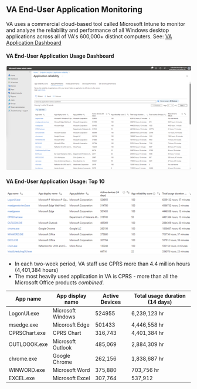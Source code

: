 ## VA End-User Application Monitoring
VA uses a commercial cloud-based tool called Microsoft Intune to monitor and analyze the reliability and performance of all Windows desktop applications across all of VA's 600,000+ distinct computers. See: [VA Application Dashboard](https://intune.microsoft.com/#view/Microsoft_Intune_Enrollment/UXAnalyticsMenu/~/applicationReliability)


#### VA End-User Application Usage Dashboard
![](img/total_usage_duration-14d.png)


#### VA End-User Application Usage: Top 10
![](img/total_usage-top-10.png)

*  In each two-week period, VA staff use CPRS more than 4.4 million hours (4,401,384 hours) 
* The most heavily used application in VA is CPRS -  more than all the Microsoft Office products *combined*.


| App name | App display name| Active Devices | Total usage duration (14 days)|
| --- | --- | --- | --- | 
| LogonUI.exe | Microsoft Windows | 524955 | 6,239,123 hr|
| msedge.exe | Micorosft Edge | 501433 | 4,446,558  hr |
| CPRSChart.exe | CPRS Chart | 316,743 | 4,401,384 hr |
| OUTLOOOK.exe | Microsoft Outlook | 485,069 | 2,884,309 hr|
| chrome.exe | Google Chrome | 262,156 | 1,838,687 hr |
| WINWORD.exe | Microsoft Word | 375,880 | 703,756 hr|
| EXCEL.exe | Microsoft Excel | 307,764 | 537,912 |



